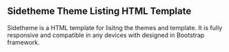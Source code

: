 ## Sidetheme Theme Listing HTML Template
Sidetheme is a HTML template for lisitng the themes and template. It is fully responsive and compatible in any devices with designed in Bootstrap framework.
